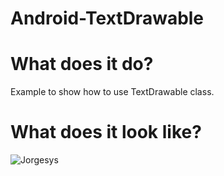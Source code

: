 # Android-TextDrawable

# What does it do?

Example to show how to use TextDrawable class.

# What does it look like?

![Jorgesys](https://i.stack.imgur.com/8UzYx.png)
